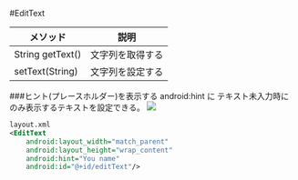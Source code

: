 #EditText


|メソッド|説明|
|---|---|
|String getText()|文字列を取得する|
|setText(String)|文字列を設定する|


###ヒント(プレースホルダー)を表示する
android:hint に テキスト未入力時にのみ表示するテキストを設定できる。
![](http://sunsunsoft.com/image/android/edittext_hint.png)

```xml
layout.xml
<EditText
    android:layout_width="match_parent"
    android:layout_height="wrap_content"
    android:hint="You name"
    android:id="@+id/editText"/>
```